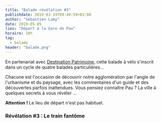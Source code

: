 ```yaml
---
title: "Balade révélation #3"
publishdate: 2019-03-19T09:40:59+01:00
author: "Sébastien Lamy"
date: 2019-05-05
lieu: "Départ à la Gare de Pau"
horaire: 10h
tag:
  - balade
header: "balade.png"
---
```


En partenariat avec [Destination Patrimoine], cette balade à vélo s'inscrit dans un 
cycle de quatre balades particulières... 

<!--more--> 

Chacune est l'occasion de découvrir notre 
agglomération par l'angle de l'urbanisme et du paysage, avec les commentaires
d'un guide et des découvertes parfois inattendues. Vous pensiez connaître Pau ?
La ville à quelques secrets à vous révéler ...

**Attention !** Le lieu de départ n'est pas habituel.


### Révélation #3 : Le train fantôme


[Destination Patrimoine]: http://destinationpatrimoine.fr